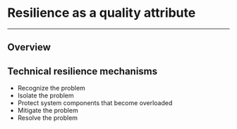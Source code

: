 # Resilience as a quality attribute

---

## Overview

## Technical resilience mechanisms

- Recognize the problem
- Isolate the problem
- Protect system components that become overloaded
- Mitigate the problem
- Resolve the problem
